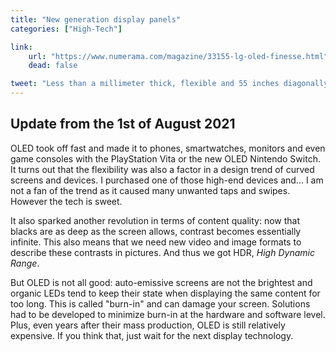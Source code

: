 ```yaml
---
title: "New generation display panels"
categories: ["High-Tech"]

link:
    url: "https://www.numerama.com/magazine/33155-lg-oled-finesse.html"
    dead: false

tweet: "Less than a millimeter thick, flexible and 55 inches diagonally. A new generation of display technology is on the horizon."
---
```


## Update from the 1st of August 2021

OLED took off fast and made it to phones, smartwatches, monitors and even game consoles with the PlayStation Vita or the
new OLED Nintendo Switch. It turns out that the flexibility was also a factor in a design trend of curved screens and
devices. I purchased one of those high-end devices and... I am not a fan of the trend as it caused many unwanted taps
and swipes. However the tech is sweet.

It also sparked another revolution in terms of content quality: now that blacks are as deep as the screen allows,
contrast becomes essentially infinite. This also means that we need new video and image formats to describe these
contrasts in pictures. And thus we got HDR, _High Dynamic Range_.

But OLED is not all good: auto-emissive screens are not the brightest and organic LEDs tend to keep their state when
displaying the same content for too long. This is called "burn-in" and can damage your screen. Solutions had to be
developed to minimize burn-in at the hardware and software level. Plus, even years after their mass production, OLED is
still relatively expensive. If you think that, just wait for the next display technology.
